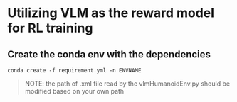 # Utilizing VLM as the reward model for RL training
## Create the conda env with the dependencies
```
conda create -f requirement.yml -n ENVNAME
```
> NOTE: the path of .xml file read by the vlmHumanoidEnv.py should be modified based on your own path 

